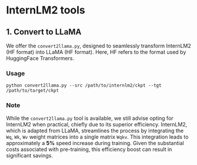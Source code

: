 # InternLM2 tools

## 1. Convert to LLaMA

We offer the `convert2llama.py`, designed to seamlessly transform InternLM2 (HF format) into LLaMA (HF format). Here, HF refers to the format used by HuggingFace Transformers.

### Usage

```
python convert2llama.py --src /path/to/internlm2/ckpt --tgt /path/to/target/ckpt
```

### Note

While the `convert2llama.py` tool is available, we still advise opting for InternLM2 when practical, chiefly due to its superior efficiency. InternLM2, which is adapted from LLaMA, streamlines the process by integrating the `Wq`, `Wk`, `Wv` weight matrices into a single matrix `Wqkv`. This integration leads to approximately a **5%** speed increase during training. Given the substantial costs associated with pre-training, this efficiency boost can result in significant savings.
